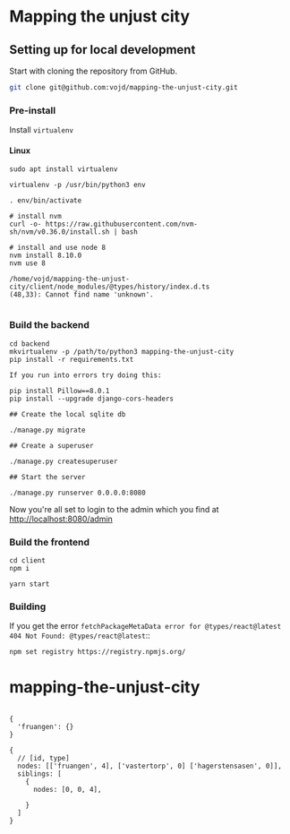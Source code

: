# Mapping the unjust city


## Setting up for local development

Start with cloning the repository from GitHub.
```bash
git clone git@github.com:vojd/mapping-the-unjust-city.git
```

### Pre-install

Install ``virtualenv``

#### Linux
```
sudo apt install virtualenv

virtualenv -p /usr/bin/python3 env

. env/bin/activate

# install nvm
curl -o- https://raw.githubusercontent.com/nvm-sh/nvm/v0.36.0/install.sh | bash

# install and use node 8
nvm install 8.10.0
nvm use 8
```

```
/home/vojd/mapping-the-unjust-city/client/node_modules/@types/history/index.d.ts
(48,33): Cannot find name 'unknown'.


```

### Build the backend

```commandline
cd backend
mkvirtualenv -p /path/to/python3 mapping-the-unjust-city
pip install -r requirements.txt

If you run into errors try doing this:

pip install Pillow==8.0.1
pip install --upgrade django-cors-headers

## Create the local sqlite db

./manage.py migrate

## Create a superuser

./manage.py createsuperuser

## Start the server

./manage.py runserver 0.0.0.0:8080
```

Now you're all set to login to the admin which you find at
[http://localhost:8080/admin](http://localhost:8080/admin)

### Build the frontend

```commandline
cd client
npm i

yarn start
```

### Building

If you get the error ``fetchPackageMetaData error for @types/react@latest 404 Not Found: @types/react@latest``::

```
npm set registry https://registry.npmjs.org/
```
# mapping-the-unjust-city


```

{
  'fruangen': {}
}

{
  // [id, type]
  nodes: [['fruangen', 4], ['vastertorp', 0] ['hagerstensasen', 0]],
  siblings: [
    {
      nodes: [0, 0, 4],
      
    }
  ]
}
```
